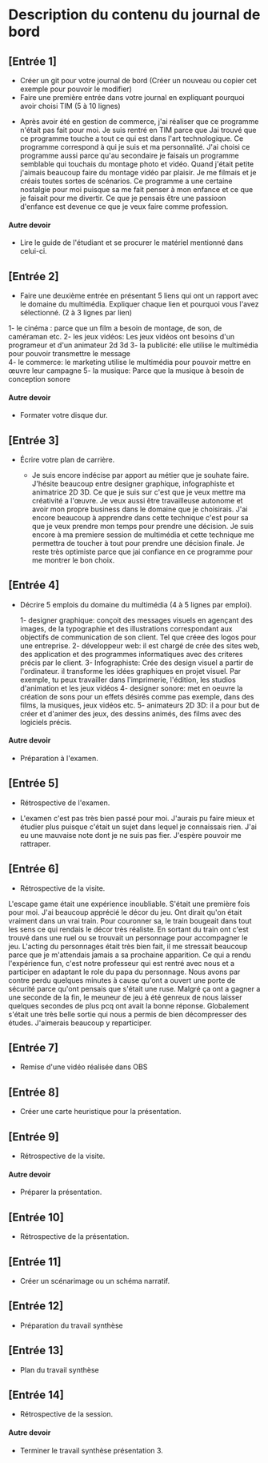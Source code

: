 #  Description du contenu du journal de bord
## [Entrée 1]
* Créer un git pour votre journal de bord (Créer un nouveau ou copier cet exemple pour pouvoir le modifier)
* Faire une première entrée dans votre journal en expliquant pourquoi avoir choisi TIM (5 à 10 lignes)
- Après avoir été en gestion de commerce, j'ai réaliser que ce programme n'était pas fait pour moi. Je suis rentré en TIM parce que
  Jai trouvé que ce programme touche a tout ce qui est dans l'art technologique. Ce programme correspond à qui je suis et ma personnalité.
  J'ai choisi ce programme aussi parce qu'au secondaire je faisais un programme semblable qui touchais du montage photo et vidéo.
  Quand j'était petite j'aimais beaucoup faire du montage vidéo par plaisir. Je me filmais et je créais toutes sortes de scénarios. Ce programme a une certaine nostalgie pour    moi puisque sa me fait penser à mon enfance et ce que je faisait pour me divertir. Ce que je pensais être une passioon d'enfance est devenue ce que je veux faire comme
  profession. 
  

#### Autre devoir
* Lire le guide de l'étudiant et se procurer le matériel mentionné dans celui-ci. 

## [Entrée 2] 
* Faire une deuxième entrée en présentant 5 liens qui ont un rapport avec le domaine du multimédia. Expliquer chaque lien et pourquoi vous l'avez sélectionné. (2 à 3 lignes par lien)

1- le cinéma : parce que un film a besoin de montage, de son, de caméraman etc. 
2- les jeux vidéos: Les jeux vidéos ont besoins d'un programeur et d'un animateur 2d 3d 
3- la publicité: elle utilise le multimédia pour pouvoir transmettre le message  
4- le commerce: le marketing utilise le multimédia pour pouvoir mettre en œuvre leur campagne 
5- la musique: Parce que la musique à besoin de conception sonore



#### Autre devoir
* Formater votre disque dur. 

## [Entrée 3]
* Écrire votre plan de carrière.

  - Je suis encore indécise par apport au métier que je souhate faire. J'hésite beaucoup entre designer graphique, infographiste et animatrice 2D 3D. Ce que je suis sur c'est que je veux mettre ma créativité a l'œuvre. Je veux aussi être travailleuse autonome et avoir mon propre business dans le domaine que je choisirais. J'ai encore beaucoup à apprendre dans cette technique c'est pour sa que je veux prendre mon temps pour prendre une décision. Je suis encore à ma premiere session de multimédia et cette technique me permettra de toucher à tout pour prendre une décision finale. Je reste très optimiste parce que jai confiance en ce programme pour me montrer le bon choix. 
      

## [Entrée 4]
* Décrire 5 emplois du domaine du multimédia (4 à 5 lignes par emploi).

  1- designer graphique: conçoit des messages visuels en agençant des images, de la typographie et des illustrations correspondant aux objectifs de communication de son      client. Tel que créee des logos pour une entreprise. 
  2- développeur web: il est chargé de crée des sites web, des application et des programmes informatiques avec des criteres précis par le client.
  3- Infographiste: Crée des design visuel a partir de l'ordinateur. il transforme les idées graphiques en projet visuel. Par exemple, tu peux travailler dans l'imprimerie,      l'édition, les studios d'animation et les jeux vidéos
  4- designer sonore: met en oeuvre la création de sons pour un effets désirés comme pas exemple, dans des films, la musiques, jeux vidéos etc.
  5- animateurs 2D 3D: il a pour but de créer et d'animer des jeux, des dessins animés, des films avec des logiciels précis. 

#### Autre devoir
* Préparation à l'examen. 

## [Entrée 5]
* Rétrospective de l'examen.

- L'examen c'est pas très bien passé pour moi. J'aurais pu faire mieux et étudier plus  puisque c'était un sujet dans lequel  je connaissais rien. J'ai eu une mauvaise note
  dont je ne suis pas fier. J'espère pouvoir me rattraper.  

## [Entrée 6] 
* Rétrospective de la visite.

L'escape game était une expérience inoubliable. S'était une première fois pour moi. J'ai beaucoup apprécié le décor du jeu. Ont dirait qu'on était vraiment dans un vrai train. Pour couronner sa, le train bougeait dans tout les sens ce qui rendais le décor très réaliste. En sortant du train ont c'est trouvé dans une ruel ou se trouvait un personnage pour accompagner le jeu. L'acting du personnages était très bien fait, il me stressait beaucoup parce que je m'attendais jamais a sa prochaine apparition. Ce qui a rendu l'expérience fun, c'est notre professeur qui est rentré avec nous et a participer en adaptant le role du papa du personnage. Nous avons par contre perdu quelques minutes à cause qu'ont a ouvert une porte de sécurité parce qu'ont pensais que s'était une ruse. Malgré ça ont a gagner a une seconde de la fin, le meuneur de jeu à été genreux de nous laisser quelques secondes de plus pcq ont avait la bonne réponse. Globalement s'était une très belle sortie qui nous a permis de bien décompresser des études. J'aimerais beaucoup y reparticiper. 

## [Entrée 7] 
*  Remise d'une vidéo réalisée dans OBS

## [Entrée 8]
* Créer une carte heuristique pour la présentation.

## [Entrée 9]
* Rétrospective de la visite. 

#### Autre devoir
* Préparer la présentation.

## [Entrée 10]
* Rétrospective de la présentation.  

## [Entrée 11]
* Créer un scénarimage ou un schéma narratif. 

## [Entrée 12]
* Préparation du travail synthèse

## [Entrée 13]
* Plan du travail synthèse

## [Entrée 14]
* Rétrospective de la session. 

#### Autre devoir
* Terminer le travail synthèse présentation 3. 



